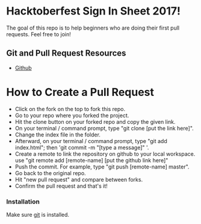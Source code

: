 # Hacktoberfest Sign In Sheet 2017!
The goal of this repo is to help beginners who are doing their first pull requests. Feel free to join!


## Git and Pull Request Resources
  - [Github](https://gist.github.com/Chaser324/ce0505fbed06b947d962)
 
# How to Create a Pull Request


  - Click on the fork on the top to fork this repo.
  - Go to your repo where you forked the project.
  - Hit the clone button on your forked repo and copy the given link.
  - On your terminal / command prompt, type "git clone [put the link here]".
  - Change the index file in the folder.
  - Afterward, on your terminal / command prompt, type "git add index.html"; then 'git commit -m "[type a message]" '.
  - Create a remote to link the repository on github to your local workspace. use "git remote add [remote-name] [put the github link here]"
  - Push the commit. For example, type "git push [remote-name] master".
  - Go back to the original repo.
  - Hit "new pull request" and compare between forks.
  - Confirm the pull request and that's it!

### Installation

Make sure [git](https://git-scm.com/book/id/v2/Getting-Started-Installing-Git) is installed.

